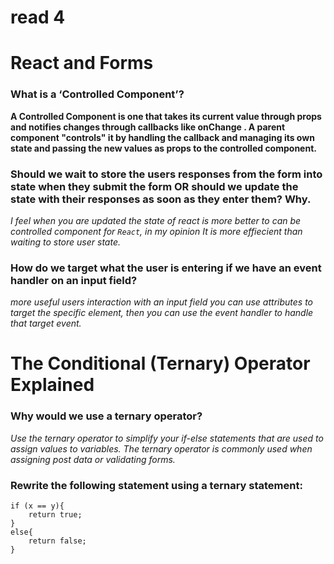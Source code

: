 # read 4
# React and Forms

### What is a ‘Controlled Component’?

**A Controlled Component is one that takes its current value through props and notifies changes through callbacks like onChange . A parent component "controls" it by handling the callback and managing its own state and passing the new values as props to the controlled component.**

### Should we wait to store the users responses from the form into state when they submit the form OR should we update the state with their responses as soon as they enter them? Why.

*I feel when you are updated the state of react is more better to can be controlled component for `React`, in my opinion It is more effiecient than waiting to store user state.*

### How do we target what the user is entering if we have an event handler on an input field?

*more useful users interaction with an input field you can use attributes to target the specific element, then you can use the event handler to handle that target event.*

# The Conditional (Ternary) Operator Explained

### Why would we use a ternary operator?

*Use the ternary operator to simplify your if-else statements that are used to assign values to variables. The ternary operator is commonly used when assigning post data or validating forms.*

### Rewrite the following statement using a ternary statement:

    if (x == y){
        return true;
    }
    else{
        return false;
    }


